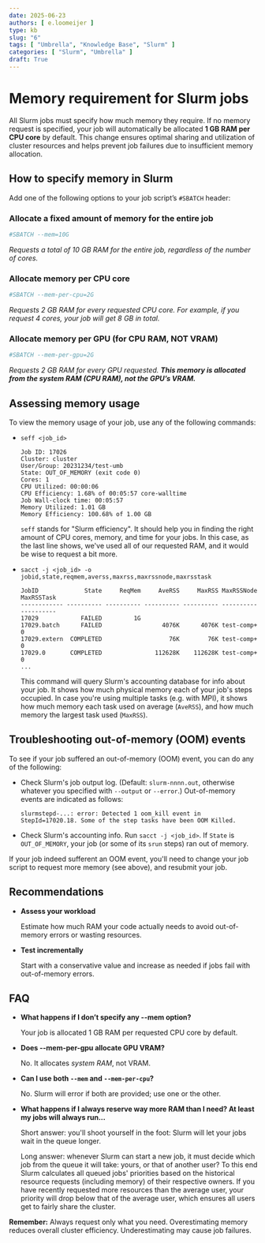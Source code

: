 ```yaml
---
date: 2025-06-23
authors: [ e.loomeijer ]
type: kb
slug: "6"
tags: [ "Umbrella", "Knowledge Base", "Slurm" ]
categories: [ "Slurm", "Umbrella" ]
draft: True
---
```


# Memory requirement for Slurm jobs

All Slurm jobs must specify how much memory they require. If no memory request is specified, your job will automatically be allocated **1 GB RAM per CPU core** by default. This change ensures optimal sharing and utilization of cluster resources and helps prevent job failures due to insufficient memory allocation.

## How to specify memory in Slurm

Add one of the following options to your job script’s `#SBATCH` header:

### Allocate a fixed amount of memory for the entire job

```bash
#SBATCH --mem=10G
```
*Requests a total of 10 GB RAM for the entire job, regardless of the number of cores.*

### Allocate memory per CPU core

```bash
#SBATCH --mem-per-cpu=2G
```
*Requests 2 GB RAM for every requested CPU core. For example, if you request 4 cores, your job will get 8 GB in total.*

### Allocate memory per GPU (for CPU RAM, NOT VRAM)

```bash
#SBATCH --mem-per-gpu=2G
```
*Requests 2 GB RAM for every GPU requested. **This memory is allocated from the system RAM (CPU RAM), not the GPU’s VRAM.***

## Assessing memory usage

To view the memory usage of your job, use any of the following commands:

- `seff <job_id>`
  ```
  Job ID: 17026
  Cluster: cluster
  User/Group: 20231234/test-umb
  State: OUT_OF_MEMORY (exit code 0)
  Cores: 1
  CPU Utilized: 00:00:06
  CPU Efficiency: 1.68% of 00:05:57 core-walltime
  Job Wall-clock time: 00:05:57
  Memory Utilized: 1.01 GB
  Memory Efficiency: 100.68% of 1.00 GB
  ```
  `seff` stands for "Slurm efficiency".  It should help you in finding the
  right amount of CPU cores, memory, and time for your jobs.  In this case, as
  the last line shows, we've used all of our requested RAM, and it would be
  wise to request a bit more.

- `sacct -j <job_id> -o jobid,state,reqmem,averss,maxrss,maxrssnode,maxrsstask`
  ```
  JobID             State     ReqMem     AveRSS     MaxRSS MaxRSSNode MaxRSSTask
  ------------ ---------- ---------- ---------- ---------- ---------- ----------
  17029            FAILED         1G
  17029.batch      FAILED                 4076K      4076K test-comp+          0
  17029.extern  COMPLETED                   76K        76K test-comp+          0
  17029.0       COMPLETED               112628K    112628K test-comp+          0
  ...
  ```
  This command will query Slurm's accounting database for info about your job.
  It shows how much physical memory each of your job's steps occupied.  In case
  you're using multiple tasks (e.g. with MPI), it shows how much memory each
  task used on average (`AveRSS`), and how much memory the largest task used
  (`MaxRSS`).

## Troubleshooting out-of-memory (OOM) events

To see if your job suffered an out-of-memory (OOM) event, you can do any of the following:

- Check Slurm's job output log.  (Default: `slurm-nnnn.out`, otherwise whatever
  you specified with `--output` or `--error`.)  Out-of-memory events are
  indicated as follows:
  ```
  slurmstepd-...: error: Detected 1 oom_kill event in StepId=17020.18. Some of the step tasks have been OOM Killed.
  ```

- Check Slurm's accounting info.  Run `sacct -j <job_id>`.  If `State` is
  `OUT_OF_MEMORY`, your job (or some of its `srun` steps) ran out of memory.

If your job indeed sufferent an OOM event, you'll need to change your job script to request more memory (see above), and resubmit your job.

## Recommendations

- **Assess your workload**

    Estimate how much RAM your code actually needs to avoid out-of-memory errors or wasting resources.

- **Test incrementally**

    Start with a conservative value and increase as needed if jobs fail with out-of-memory errors.

## FAQ

- **What happens if I don’t specify any --mem option?**

    Your job is allocated 1 GB RAM per requested CPU core by default.

- **Does --mem-per-gpu allocate GPU VRAM?**

    No. It allocates *system RAM*, not VRAM.

- **Can I use both `--mem` and `--mem-per-cpu`?**

    No. Slurm will error if both are provided; use one or the other.

- **What happens if I always reserve way more RAM than I need? At least my jobs will always run...**

    Short answer: you'll shoot yourself in the foot: Slurm will let your jobs
    wait in the queue longer.

    Long answer: whenever Slurm can start a new job, it must decide which job
    from the queue it will take: yours, or that of another user?  To this end
    Slurm calculates all queued jobs' priorities based on the historical
    resource requests (including memory) of their respective owners.  If you
    have recently requested more resources than the average user, your priority
    will drop below that of the average user, which ensures all users get to
    fairly share the cluster.

**Remember:** Always request only what you need. Overestimating memory reduces overall cluster efficiency. Underestimating may cause job failures.
